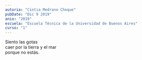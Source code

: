 ```yaml
---
autoria: "Cintia Medrano Choque"
pubDate: "Dic 9 2019"
anio: "2019"
escuela: "Escuela Técnica de la Universidad de Buenos Aires"
curso: "1"
---
```

Siento las gotas\
caer por la tierra y el mar\
porque no estás.